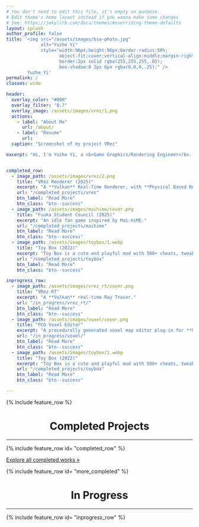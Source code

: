 ```yaml
---
# You don't need to edit this file, it's empty on purpose.
# Edit theme's home layout instead if you wanna make some changes
# See: https://jekyllrb.com/docs/themes/#overriding-theme-defaults
layout: splash
author_profile: false
title: '<img src="/assets/images/bio-photo.jpg"
             alt="Yuzhe Yi"
             style="width:96px;height:96px;border-radius:50%;
                    object-fit:cover;vertical-align:middle;margin-right:12px;
                    border:2px solid rgba(255,255,255,.85);
                    box-shadow:0 2px 6px rgba(0,0,0,.25);" />
        Yuzhe Yi'
permalink: / 
classes: wide

header:
  overlay_color: "#000"
  overlay_filter: "0.7"
  overlay_image: /assets/images/vrez/1.png
  actions:
    - label: "About Me"
      url: /about/
    - label: "Resume"
      url:
  caption: "Screenshot of my project VRez"

excerpt: "Hi, I'm Yuzhe Yi, a <b>Game Graphics/Rendering Engineer</b>. I'm currently pursuing my Master's degree in Computing Science at University of Alberta."


completed_row:
  - image_path: /assets/images/vrez/2.png
    title: "VRez Renderer (2025)"
    excerpt: "A **Vulkan** Real-Time Renderer, with **Physical Based Rendering**, **Image Based Lighting**,**Forward + Deferred Pipelines**, **Shadow Map**, and **FXAA**."
    url: "/completed_projects/vrez"
    btn_label: "Read More"
    btn_class: "btn--success"
  - image_path: /assets/images/maihime/cover.png
    title: "Fuuka Student Council (2025)"
    excerpt: "An idle fan game inspired by Mai-HiME."
    url: "/completed_projects/maihime"
    btn_label: "Read More"
    btn_class: "btn--success"
  - image_path: /assets/images/toybox/1.webp
    title: "Toy Box (2022)"
    excerpt: "Toy Box is a cute and playful mod with 500+ cheats, tweaks and quality of life improvements for Pathfinder: WoTR."
    url: "/completed_projects/toybox"
    btn_label: "Read More"
    btn_class: "btn--success"

inprogress_row:
  - image_path: /assets/images/vrez_rt/cover.png
    title: "VRez-RT"
    excerpt: "A **Vulkan** real-time Ray Tracer."
    url: "/in_progress/vrez_rt/"
    btn_label: "Read More"
    btn_class: "btn--success"
  - image_path: /assets/images/voxel/cover.png
    title: "PCG Voxel Editor"
    excerpt: "A procedurally generated voxel map editor plug-in for **Unreal Engine 5**."
    url: "/in_progress/voxel/"
    btn_label: "Read More"
    btn_class: "btn--success"
  - image_path: /assets/images/toybox/1.webp
    title: "Toy Box (2022)"
    excerpt: "Toy Box is a cute and playful mod with 500+ cheats, tweaks and quality of life improvements for Pathfinder: WoTR."
    url: "/completed_projects/toybox"
    btn_label: "Read More"
    btn_class: "btn--success"

---
```


{% include feature_row %}

<h1><center>Completed Projects</center></h1>
<hr/>

{% include feature_row id= "completed_row" %}

<p><a class="btn btn--primary" href="{{ "/completed_projects/" | completed-archive }}">Explore all completed works &raquo;</a></p>

{% include feature_row id= "more_completed" %}

<h1><center>In Progress</center></h1>
<hr/>

{% include feature_row id= "inprogress_row" %}
